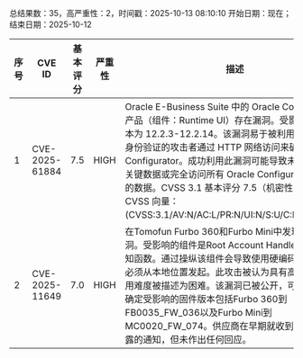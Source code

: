 总结果数：35，高严重性：2，时间戳：2025-10-13 08:10:10
开始日期：现在；结束日期：2025-10-12

| 序号 | CVE ID | 基本评分 | 严重性 | 描述 | 参考资料 |
|-----|--------|------------|----------|-------------|------------|
| 1 | CVE-2025-61884 | 7.5  | HIGH | Oracle E-Business Suite 中的 Oracle Configurator 产品（组件：Runtime UI）存在漏洞。受影响的支持版本为 12.2.3-12.2.14。该漏洞易于被利用，允许未经身份验证的攻击者通过 HTTP 网络访问来破坏 Oracle Configurator。成功利用此漏洞可能导致未经授权访问关键数据或完全访问所有 Oracle Configurator 可访问的数据。CVSS 3.1 基本评分 7.5（机密性影响）。CVSS 向量：(CVSS:3.1/AV:N/AC:L/PR:N/UI:N/S:U/C:H/I:N/A:N)。 | [1]https://www.oracle.com/security-alerts/alert-cve-2025-61884.html |
| 2 | CVE-2025-11649 | 7.0  | HIGH | 在Tomofun Furbo 360和Furbo Mini中发现了一个漏洞。受影响的组件是Root Account Handler中的一个未知函数。通过操纵该组件会导致使用硬编码密码。攻击必须从本地位置发起。此攻击被认为具有高复杂性。利用难度被描述为困难。该漏洞已被公开，可能被利用。确定受影响的固件版本包括Furbo 360到FB0035_FW_036以及Furbo Mini到MC0020_FW_074。供应商在早期就收到了关于此披露的通知，但未作出任何回应。 | [1]https://github.com/dead1nfluence/Furbo-Advisories/blob/main/Hardcoded-Password.md<br>[2]https://vuldb.com/?ctiid.328060<br>[3]https://vuldb.com/?id.328060<br>[4]https://vuldb.com/?submit.662769 |